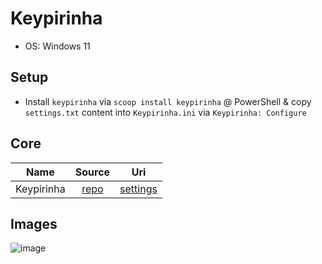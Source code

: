 # Keypirinha

- OS: Windows 11

## Setup

- Install `keypirinha` via `scoop install keypirinha` @ PowerShell & copy `settings.txt` content into `Keypirinha.ini` via `Keypirinha: Configure`

## Core

|    Name    |                      Source                      |                                       Uri                                       |
| :--------: | :----------------------------------------------: | :-----------------------------------------------------------------------------: |
| Keypirinha | [repo](https://github.com/Keypirinha/Keypirinha) | [settings](https://github.com/mezdelex/KeypirinhaConfig/blob/main/settings.txt) |

## Images

![image](https://github.com/user-attachments/assets/ba27e2d7-3b7f-4848-9965-4fbfdbb24023)
